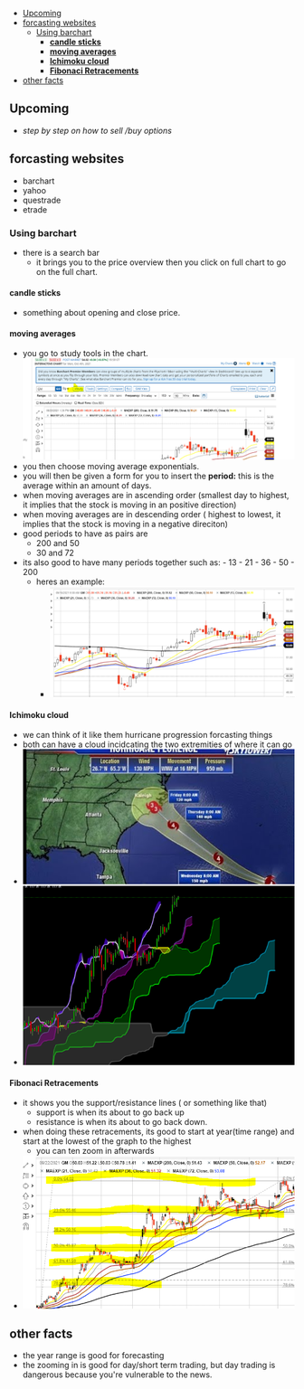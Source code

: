 - [Upcoming](#upcoming)
- [forcasting websites](#forcasting-websites)
  - [Using barchart](#using-barchart)
    - [**candle sticks**](#candle-sticks)
    - [**moving averages**](#moving-averages)
    - [__Ichimoku cloud__](#ichimoku-cloud)
    - [__Fibonaci Retracements__](#fibonaci-retracements)
- [other facts](#other-facts)

## Upcoming
- *step by step on how to sell /buy options*

## forcasting websites 
  - barchart
  - yahoo
  - questrade
  - etrade

### Using barchart 
  - there is a  search bar 
    - it brings you to the price overview then you click on full chart to go on the full chart. 

####  **candle sticks**
  -  something about opening and close price. 
   
####   **moving averages** 
   - you go to study tools in the chart. ![studytools](pics/chart.PNG)
   - you then choose moving average exponentials. 
   - you will then be given a form for you to insert the **period:** this is the average within an amount of days. 
   - when moving averages are in ascending order (smallest day to highest, it implies that the stock is moving in an positive direction)
   - when moving averages are in descending order ( highest to lowest, it implies that the stock is moving in a negative direciton)
   - good periods to have as pairs are 
     - 200 and 50
     - 30 and 72
   - its also good to have many periods together such as:
         - 13
         - 21
         - 36
         - 50
         - 200
     - heres an example:
       - ![mvAVG](pics/movingAVG.PNG)
#### __Ichimoku cloud__
- we can think of it like them hurricane progression forcasting things
-   both can have a cloud incidcating the two extremities of where it can go
-  ![mvAVG](pics/ichimokuHurricane.PNG)
-  ![mvAVG](pics/ichimokuTrade.PNG)
  
#### __Fibonaci Retracements__
- it shows you the support/resistance lines ( or something like that)
  - support is when its about to go back up
  - resistance is when its about to go back down. 
- when doing these retracements, its good to start at year(time range) and start at the lowest of the graph to the highest
  - you can ten zoom in afterwards
-  ![mvAVG](pics/fibbonaci.PNG)
  
## other facts
- the year range is good for forecasting 
- the zooming in is good for day/short term trading, but day trading is dangerous because you're vulnerable to the news. 